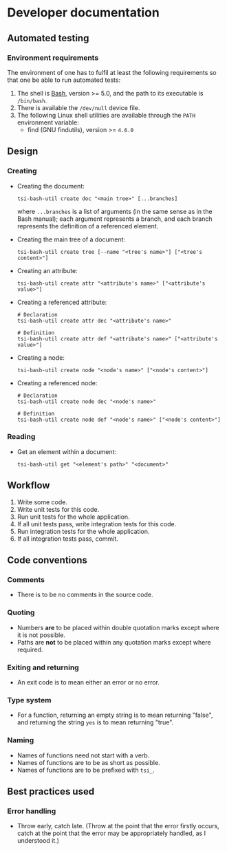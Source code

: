 # Developer documentation

## Automated testing

### Environment requirements

The environment of one has to fulfil at least the following requirements so that one be able to run automated tests:

1. The shell is [Bash](https://www.gnu.org/software/bash/), version >= 5.0, and the path to its executable is `/bin/bash`.
2. There is available the `/dev/null` device file.
3. The following Linux shell utilities are available through the `PATH` environment variable:
    - find (GNU findutils), version >= `4.6.0`

## Design

### Creating

- Creating the document:

    ```
    tsi-bash-util create doc "<main tree>" [...branches]
    ```

    where `...branches` is a list of arguments (in the same sense as in the Bash manual); each argument represents a branch, and each branch represents the definition of a referenced element.

- Creating the main tree of a document:

    ```
    tsi-bash-util create tree [--name "<tree's name>"] ["<tree's content>"]
    ```

- Creating an attribute:

    ```
    tsi-bash-util create attr "<attribute's name>" ["<attribute's value>"]
    ```

- Creating a referenced attribute:

    ```
    # Declaration
    tsi-bash-util create attr dec "<attribute's name>"

    # Definition
    tsi-bash-util create attr def "<attribute's name>" ["<attribute's value>"]
    ```

- Creating a node:

    ```
    tsi-bash-util create node "<node's name>" ["<node's content>"]
    ```

- Creating a referenced node:

    ```
    # Declaration
    tsi-bash-util create node dec "<node's name>"

    # Definition
    tsi-bash-util create node def "<node's name>" ["<node's content>"]
    ```

### Reading

- Get an element within a document:

    ```
    tsi-bash-util get "<element's path>" "<document>"
    ```

## Workflow

1. Write some code.
2. Write unit tests for this code.
3. Run unit tests for the whole application.
4. If all unit tests pass, write integration tests for this code.
5. Run integration tests for the whole application.
6. If all integration tests pass, commit.

## Code conventions

### Comments

- There is to be no comments in the source code.

### Quoting

- Numbers **are** to be placed within double quotation marks except where it is not possible.
- Paths are **not** to be placed within any quotation marks except where required.

### Exiting and returning

- An exit code is to mean either an error or no error.

### Type system

- For a function, returning an empty string is to mean returning "false", and returning the string `yes` is to mean returning "true".

### Naming

- Names of functions need not start with a verb.
- Names of functions are to be as short as possible.
- Names of functions are to be prefixed with `tsi_`.

## Best practices used

### Error handling

- Throw early, catch late. (Throw at the point that the error firstly occurs, catch at the point that the error may be appropriately handled, as I understood it.)